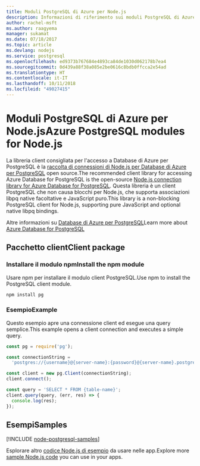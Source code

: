 ```yaml
---
title: Moduli PostgreSQL di Azure per Node.js
description: Informazioni di riferimento sui moduli PostgreSQL di Azure per Node.js
author: rachel-msft
ms.author: raagyema
manager: sukamat
ms.date: 07/18/2017
ms.topic: article
ms.devlang: nodejs
ms.service: postgresql
ms.openlocfilehash: ed9373b767684e4893ca84de1030d062178b7ea4
ms.sourcegitcommit: 0d439a88f38a085e2be0616c8bdb0ffcca2e54ad
ms.translationtype: HT
ms.contentlocale: it-IT
ms.lasthandoff: 10/11/2018
ms.locfileid: "49027415"
---
```

# <a name="azure-postgresql-modules-for-nodejs"></a><span data-ttu-id="b1745-103">Moduli PostgreSQL di Azure per Node.js</span><span class="sxs-lookup"><span data-stu-id="b1745-103">Azure PostgreSQL modules for Node.js</span></span>

<span data-ttu-id="b1745-104">La libreria client consigliata per l'accesso a Database di Azure per PostgreSQL è la [raccolta di connessioni di Node.js per Database di Azure per PostgreSQL](https://www.npmjs.com/package/pg) open source.</span><span class="sxs-lookup"><span data-stu-id="b1745-104">The recommended client library for accessing Azure Database for PostgreSQL is the open-source [Node.js connection library for Azure Database for PostgreSQL](https://www.npmjs.com/package/pg).</span></span> <span data-ttu-id="b1745-105">Questa libreria è un client PostgreSQL che non causa blocchi per Node.js, che supporta associazioni libpq native facoltative e JavaScript puro.</span><span class="sxs-lookup"><span data-stu-id="b1745-105">This library is a non-blocking PostgreSQL client for Node.js, supporting pure JavaScript and optional native libpq bindings.</span></span>

<span data-ttu-id="b1745-106">Altre informazioni su [Database di Azure per PostgreSQL](https://docs.microsoft.com/azure/postgresql/)</span><span class="sxs-lookup"><span data-stu-id="b1745-106">Learn more about [Azure Database for PostgreSQL](https://docs.microsoft.com/azure/postgresql/)</span></span>

## <a name="client-package"></a><span data-ttu-id="b1745-107">Pacchetto client</span><span class="sxs-lookup"><span data-stu-id="b1745-107">Client package</span></span>

### <a name="install-the-npm-module"></a><span data-ttu-id="b1745-108">Installare il modulo npm</span><span class="sxs-lookup"><span data-stu-id="b1745-108">Install the npm module</span></span>

<span data-ttu-id="b1745-109">Usare npm per installare il modulo client PostgreSQL.</span><span class="sxs-lookup"><span data-stu-id="b1745-109">Use npm to install the PostgreSQL client module.</span></span>

```bash
npm install pg
```   

### <a name="example"></a><span data-ttu-id="b1745-110">Esempio</span><span class="sxs-lookup"><span data-stu-id="b1745-110">Example</span></span>

<span data-ttu-id="b1745-111">Questo esempio apre una connessione client ed esegue una query semplice.</span><span class="sxs-lookup"><span data-stu-id="b1745-111">This example opens a client connection and executes a simple query.</span></span>

```javascript
const pg = require('pg');

const connectionString =
  'postgres://{username}@{server-name}:{password}@{server-name}.postgres.database.azure.com:5432/{database-name}?ssl=true';

const client = new pg.Client(connectionString);
client.connect();

const query = 'SELECT * FROM {table-name}';
client.query(query, (err, res) => {
  console.log(res);
});
```

## <a name="samples"></a><span data-ttu-id="b1745-112">Esempi</span><span class="sxs-lookup"><span data-stu-id="b1745-112">Samples</span></span>

[!INCLUDE [node-postgresql-samples](../docs-ref-conceptual/includes/postgresql-samples.md)]

<span data-ttu-id="b1745-113">Esplorare altro [codice Node.js di esempio](https://azure.microsoft.com/resources/samples/?platform=nodejs) da usare nelle app.</span><span class="sxs-lookup"><span data-stu-id="b1745-113">Explore more [sample Node.js code](https://azure.microsoft.com/resources/samples/?platform=nodejs) you can use in your apps.</span></span>

